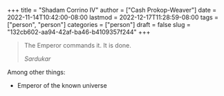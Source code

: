 +++
title = "Shadam Corrino IV"
author = ["Cash Prokop-Weaver"]
date = 2022-11-14T10:42:00-08:00
lastmod = 2022-12-17T11:28:59-08:00
tags = ["person", "person"]
categories = ["person"]
draft = false
slug = "132cb602-aa94-42af-ba46-b4109357f244"
+++

> The Emperor commands it. It is done.
>
> _Sardukar_

Among other things:

-   Emperor of the known universe
